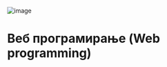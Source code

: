 ![image](https://github.com/user-attachments/assets/354bc31f-1352-47e6-8901-f11573d615d6)

<h1>Веб програмирање (Web programming)<h1/>
